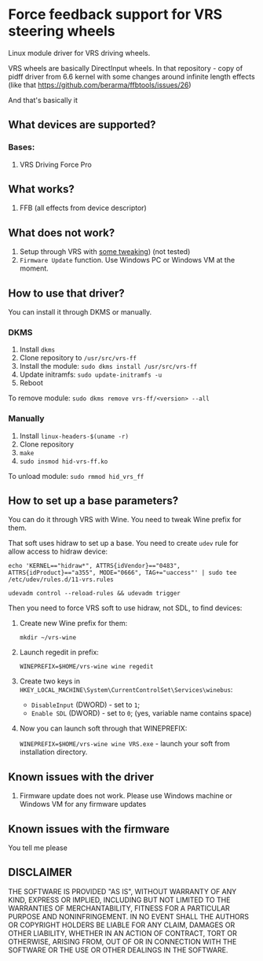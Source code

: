 # Force feedback support for VRS steering wheels

Linux module driver for VRS driving wheels.

VRS wheels are basically DirectInput wheels.
In that repository - copy of pidff driver from 6.6 kernel with some changes around infinite length effects (like that https://github.com/berarma/ffbtools/issues/26)

And that's basically it

## What devices are supported?
### Bases:
1. VRS Driving Force Pro

## What works?
1. FFB (all effects from device descriptor)

## What does not work?
1. Setup through VRS with [some tweaking](#how-to-set-up-a-base-parameters)) (not tested)
2. `Firmware Update` function. Use Windows PC or Windows VM at the moment.

## How to use that driver?
You can install it through DKMS or manually.
### DKMS
1. Install `dkms`
2. Clone repository to `/usr/src/vrs-ff`
3. Install the module: 
`sudo dkms install /usr/src/vrs-ff`
4. Update initramfs:
`sudo update-initramfs -u`
5. Reboot

To remove module:
`sudo dkms remove vrs-ff/<version> --all`
### Manually 

1. Install `linux-headers-$(uname -r)`
2. Clone repository
3. `make`
4. `sudo insmod hid-vrs-ff.ko`

To unload module:
`sudo rmmod hid_vrs_ff`

## How to set up a base parameters?

You can do it through VRS with Wine. You need to tweak Wine prefix for them.

That soft uses hidraw to set up a base. You need to create `udev` rule for allow access to hidraw device:
```
echo 'KERNEL=="hidraw*", ATTRS{idVendor}=="0483", ATTRS{idProduct}=="a355", MODE="0666", TAG+="uaccess"' | sudo tee /etc/udev/rules.d/11-vrs.rules

udevadm control --reload-rules && udevadm trigger
```

Then you need to force VRS soft to use hidraw, not SDL, to find devices:
1. Create new Wine prefix for them:

      `mkdir ~/vrs-wine`
2. Launch regedit in prefix:

      `WINEPREFIX=$HOME/vrs-wine wine regedit`
3. Create two keys in
  `HKEY_LOCAL_MACHINE\System\CurrentControlSet\Services\winebus`:

    * `DisableInput` (DWORD) - set to `1`;
    * `Enable SDL` (DWORD) - set to `0`; (yes, variable name contains  space)
4. Now you can launch soft through that WINEPREFIX:

    `WINEPREFIX=$HOME/vrs-wine wine VRS.exe` - launch your soft from installation directory.

## Known issues with the driver
1. Firmware update does not work. Please use Windows machine or Windows VM for any firmware updates

## Known issues with the firmware 
You tell me please

## DISCLAIMER
THE SOFTWARE IS PROVIDED "AS IS", WITHOUT WARRANTY OF ANY KIND, EXPRESS OR IMPLIED, INCLUDING BUT NOT LIMITED TO THE WARRANTIES OF MERCHANTABILITY, FITNESS FOR A PARTICULAR PURPOSE AND NONINFRINGEMENT. IN NO EVENT SHALL THE AUTHORS OR COPYRIGHT HOLDERS BE LIABLE FOR ANY CLAIM, DAMAGES OR OTHER LIABILITY, WHETHER IN AN ACTION OF CONTRACT, TORT OR OTHERWISE, ARISING FROM, OUT OF OR IN CONNECTION WITH THE SOFTWARE OR THE USE OR OTHER DEALINGS IN THE SOFTWARE.
